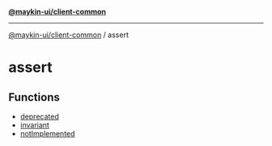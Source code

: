[**@maykin-ui/client-common**](../README.md)

***

[@maykin-ui/client-common](../README.md) / assert

# assert

## Functions

- [deprecated](functions/deprecated.md)
- [invariant](functions/invariant.md)
- [notImplemented](functions/notImplemented.md)
